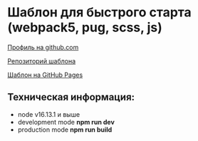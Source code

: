 # Шаблон для быстрого старта (webpack5, pug, scss, js)

[Профиль на github.com](https://github.com/ru39391)

[Репозиторий шаблона](https://github.com/ru39391/my-webpack-boilerplate)

[Шаблон на GitHub Pages](https://ru39391.github.io/my-webpack-boilerplate/)

## Техническая информация:

- node v16.13.1 и выше
- development mode **npm run dev**
- production mode **npm run build**
<!---
## Дополнить:

- настроить splitChunks для optimization;
- подключение сторонних плагинов js в `[name].bundle.js`;
- настроить `"watch": "nodemon --watch 'src/**/*' --exec 'npm run build'"`, см. ссылки [nodemon 1.18.9 not working in windows 10 *64 #1501](https://github.com/remy/nodemon/issues/1501#issuecomment-541460330) и [. #1619](https://github.com/remy/nodemon/issues/1619#issuecomment-544145862);
- добавить stylelint и eslint (или другие линтеры, найти в избранном соотв. статью с обзором);
- разобраться с опциями HtmlWebpackPlugin, см. ссылки
	* [Using HTMLWebpackPlugin and Pug](https://extri.co/2017/05/23/using-htmlwebpackplugin-and-pug/)
	* [Как вставить скрипт в html через webpack?](https://qna.habr.com/q/602939)
	* [jaketrent/html-webpack-template](https://github.com/jaketrent/html-webpack-template/blob/86f285d5c790a6c15263f5cc50fd666d51f974fd/index.html)
	* [HTML Webpack Plugin](https://github.com/jantimon/html-webpack-plugin)
	* [Pre-compile pug templates and save access to htmlWebpackPlugin.options](https://stackoverflow.com/questions/56558741/pre-compile-pug-templates-and-save-access-to-htmlwebpackplugin-options)
	* и ещё одна, найти в избранном: речь шла об отказе от inject: true в пользу использования условий.
-->
